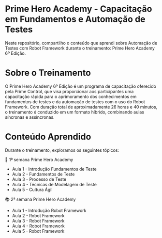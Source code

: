 # Prime Hero Academy - Capacitação em Fundamentos e Automação de Testes

Neste repositório, compartilho o conteúdo que aprendi sobre Automação de Testes com Robot Framework durante o treinamento: Prime Hero Academy 6º Edição.

# Sobre o Treinamento
O Prime Hero Academy 6º Edição é um programa de capacitação oferecido pela Prime Control, que visa proporcionar aos participantes uma capacitação rápida para o aprimoramento dos conhecimentos em fundamentos de testes e da automação de testes com o uso do Robot Framework. Com duração total de aproximadamente 26 horas e 40 minutos, o treinamento é conduzido em um formato híbrido, combinando aulas síncronas e assíncronas.

# Conteúdo Aprendido
Durante o treinamento, exploramos os seguintes tópicos:

:robot: 1ª semana Prime Hero Academy
  - Aula 1 - Introdução Fundamentos de Teste
  - Aula 2 - Fundamentos de Teste
  - Aula 3 - Processo de Teste
  - Aula 4 - Técnicas de Modelagem de Teste
  - Aula 5 - Cultura Ágil

:books: 2ª semana Prime Hero Academy
- Aula 1 - Introdução Robot Framework
- Aula 2 - Robot Framework
- Aula 3 - Robot Framework
- Aula 4 - Robot Framework
- Aula 5 - Robot Framework
